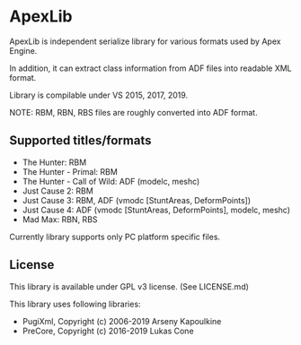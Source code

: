 # ApexLib
ApexLib is independent serialize library for various formats used by Apex Engine.

In addition, it can extract class information from ADF files into readable XML format.

Library is compilable under VS 2015, 2017, 2019.

NOTE: RBM, RBN, RBS files are roughly converted into ADF format.

## Supported titles/formats
* The Hunter: RBM
* The Hunter - Primal: RBM
* The Hunter - Call of Wild: ADF (modelc, meshc)
* Just Cause 2: RBM
* Just Cause 3: RBM, ADF (vmodc [StuntAreas, DeformPoints])
* Just Cause 4: ADF (vmodc [StuntAreas, DeformPoints], modelc, meshc)
* Mad Max: RBN, RBS

Currently library supports only PC platform specific files.

## License
This library is available under GPL v3 license. (See LICENSE.md)

This library uses following libraries:

* PugiXml, Copyright (c) 2006-2019 Arseny Kapoulkine
* PreCore, Copyright (c) 2016-2019 Lukas Cone
